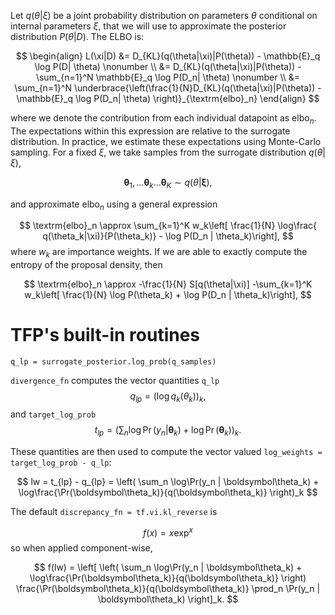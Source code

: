 

Let $q(\theta|\xi)$ be a joint probability distribution on parameters $\theta$ conditional on internal parameters $\xi$, that we will use to approximate the posterior distribution $P(\theta | D)$. The ELBO is:


$$
\begin{align}
    L(\xi|D) &= D_{KL}(q(\theta|\xi)|P(\theta)) - \mathbb{E}_q \log P(D| \theta) \nonumber \\
    &= D_{KL}(q(\theta|\xi)|P(\theta)) - \sum_{n=1}^N \mathbb{E}_q \log P(D_n| \theta)  \nonumber \\
    &= \sum_{n=1}^N  \underbrace{\left(\frac{1}{N}D_{KL}(q(\theta|\xi)|P(\theta)) -  \mathbb{E}_q \log P(D_n| \theta) \right)}_{\textrm{elbo}_n}
\end{align}
$$

where we denote the contribution from each individual datapoint as $\textrm{elbo}_n$. The expectations within this expression are relative to the surrogate distribution. In practice, we estimate these expectations using Monte-Carlo sampling. For a fixed $\xi$, we take samples from the surrogate distribution $q(\theta|\xi)$,

$$
\boldsymbol\theta_1,\ldots \boldsymbol\theta_k\ldots \boldsymbol\theta_K \sim q(\theta|\boldsymbol\xi),
$$

and approximate $\textrm{elbo}_n$ using a general expression

$$
\textrm{elbo}_n \approx \sum_{k=1}^K w_k\left[ \frac{1}{N} \log\frac{ q(\theta_k|\xi)}{P(\theta_k)}  - \log P(D_n | \theta_k)\right],
$$
where $w_k$ are importance weights. If we are able to exactly compute the entropy of the proposal density, then

$$
\textrm{elbo}_n \approx -\frac{1}{N} S[q(\theta|\xi)] -\sum_{k=1}^K w_k\left[ \frac{1}{N} \log P(\theta_k)  + \log P(D_n | \theta_k)\right],
$$

# TFP's built-in routines



`q_lp = surrogate_posterior.log_prob(q_samples)`


`divergence_fn` computes the vector quantities `q_lp`
$$
q_{lp} = \left( \log q_k(\theta_k) \right)_k,
$$
and `target_log_prob`
$$
t_{lp} = \left(\sum_n \log\Pr(y_n | \boldsymbol\theta_k)  + \log\Pr(\boldsymbol\theta_k) \right)_k.
$$

These quantities are then used to compute the vector valued `log_weights =  target_log_prob - q_lp`:

$$
lw = t_{lp} - q_{lp} = \left( \sum_n \log\Pr(y_n | \boldsymbol\theta_k)  + \log\frac{\Pr(\boldsymbol\theta_k)}{q(\boldsymbol\theta_k)} \right)_k
$$

The default `discrepancy_fn = tf.vi.kl_reverse` is

$$
f(x) = x \exp ^x
$$
so when applied component-wise,

$$
f(lw) = \left[  \left( \sum_n \log\Pr(y_n | \boldsymbol\theta_k)  + \log\frac{\Pr(\boldsymbol\theta_k)}{q(\boldsymbol\theta_k)} \right) \frac{\Pr(\boldsymbol\theta_k)}{q(\boldsymbol\theta_k)}  \prod_n \Pr(y_n | \boldsymbol\theta_k) \right]_k.
$$